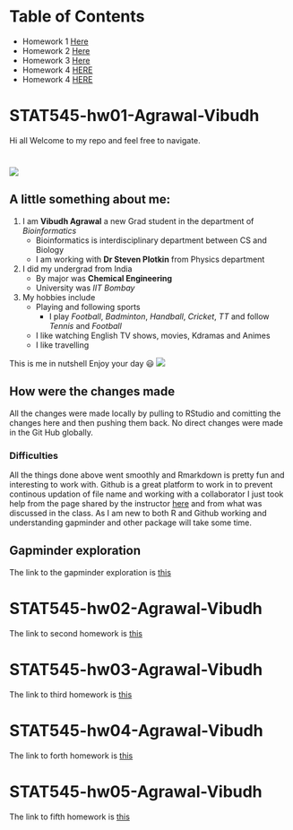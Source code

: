 # Table of Contents
- Homework 1 [Here](#Header1)
- Homework 2 [Here](#Header2)
- Homework 3 [Here](#Header3)
- Homework 4 [HERE](#Header4)
- Homework 4 [HERE](#Header5)



<a name="Header1">
</a>


# STAT545-hw01-Agrawal-Vibudh
Hi all 
Welcome to my repo and feel free to navigate. 
# ![](https://media.giphy.com/media/11clOWGCHzWG7C/giphy.gif)
## A little something about me:
1. I am **Vibudh Agrawal** a new Grad student in the department of *Bioinformatics* 
   - Bioinformatics is interdisciplinary department between CS and Biology
   - I am working with **Dr Steven Plotkin** from Physics department
2. I did my undergrad from India
   - By major was **Chemical Engineering**
   - University was *IIT Bombay*
3. My hobbies include
   - Playing and following sports
     - I play *Football*, *Badminton*, *Handball*, *Cricket*, *TT* and follow *Tennis* and *Football*
   - I like watching English TV shows, movies, Kdramas and Animes
   - I like travelling

This is me in nutshell
Enjoy your day :smiley: 
![](https://goo.gl/XpBcS5)
## How were the changes made
All the changes were made locally by pulling to RStudio and comitting the changes here and then pushing them back. No direct changes were made in the Git Hub globally. 
### Difficulties
All the things done above went smoothly and Rmarkdown is pretty fun and interesting to work with. 
Github is a great platform to work in to prevent continous updation of file name and working with a collaborator 
I just took help from the page shared by the instructor <a href="https://github.com/STAT545-UBC/STAT545-UBC.github.io/blob/master/hw01_sample_readme.md">here</a> and from what was discussed in the class.
As I am new to both R and Github working and understanding gapminder and other package will take some time. 

## Gapminder exploration
The link to the gapminder exploration is <a href="https://github.com/vibudh2209/STAT545-hw01-Agrawal-Vibudh/blob/master/hw01_gapminder.md">this</a>


<a name="Header2">
</a>


# STAT545-hw02-Agrawal-Vibudh
The link to second homework is <a href="https://github.com/vibudh2209/STAT545-hw-Agrawal-Vibudh/tree/master/hw02">this</a>


<a name="Header3">
</a>

# STAT545-hw03-Agrawal-Vibudh
The link to third homework is [this](https://github.com/vibudh2209/STAT545-hw-Agrawal-Vibudh/tree/master/hw03)

<a name="Header4">
</a>

# STAT545-hw04-Agrawal-Vibudh
The link to forth homework is [this](https://github.com/vibudh2209/STAT545-hw-Agrawal-Vibudh/tree/master/hw04)

<a name="Header4">
</a>

# STAT545-hw05-Agrawal-Vibudh
The link to fifth homework is [this](https://github.com/vibudh2209/STAT545-hw-Agrawal-Vibudh/tree/master/hw05)



